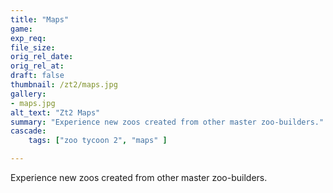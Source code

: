 ```yaml
---
title: "Maps"
game:
exp_req: 
file_size: 
orig_rel_date:
orig_rel_at:
draft: false
thumbnail: /zt2/maps.jpg
gallery:
- maps.jpg
alt_text: "Zt2 Maps"
summary: "Experience new zoos created from other master zoo-builders."
cascade:
    tags: ["zoo tycoon 2", "maps" ]

---
```


Experience new zoos created from other master zoo-builders.